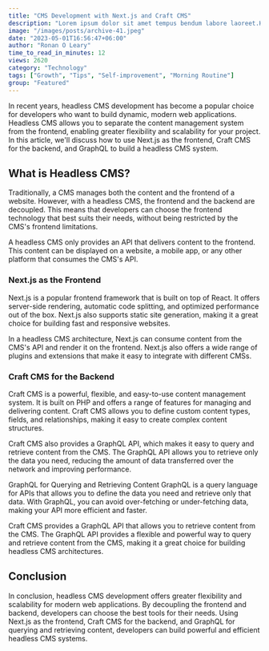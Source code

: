 ```yaml
---
title: "CMS Development with Next.js and Craft CMS"
description: "Lorem ipsum dolor sit amet tempus bendum labore laoreet.Hendrerit lobortis a leo curabitur faucibus sapien ullamcorper do labore odio."
image: "/images/posts/archive-41.jpeg"
date: "2023-05-01T16:56:47+06:00"
author: "Ronan O Leary"
time_to_read_in_minutes: 12
views: 2620
category: "Technology"
tags: ["Growth", "Tips", "Self-improvement", "Morning Routine"]
group: "Featured"
---
```


In recent years, headless CMS development has become a popular choice for developers who want to build dynamic, modern web applications. Headless CMS allows you to separate the content management system from the frontend, enabling greater flexibility and scalability for your project. In this article, we'll discuss how to use Next.js as the frontend, Craft CMS for the backend, and GraphQL to build a headless CMS system.

## What is Headless CMS?
Traditionally, a CMS manages both the content and the frontend of a website. However, with a headless CMS, the frontend and the backend are decoupled. This means that developers can choose the frontend technology that best suits their needs, without being restricted by the CMS's frontend limitations.

A headless CMS only provides an API that delivers content to the frontend. This content can be displayed on a website, a mobile app, or any other platform that consumes the CMS's API.

### Next.js as the Frontend
Next.js is a popular frontend framework that is built on top of React. It offers server-side rendering, automatic code splitting, and optimized performance out of the box. Next.js also supports static site generation, making it a great choice for building fast and responsive websites.

In a headless CMS architecture, Next.js can consume content from the CMS's API and render it on the frontend. Next.js also offers a wide range of plugins and extensions that make it easy to integrate with different CMSs.

### Craft CMS for the Backend
Craft CMS is a powerful, flexible, and easy-to-use content management system. It is built on PHP and offers a range of features for managing and delivering content. Craft CMS allows you to define custom content types, fields, and relationships, making it easy to create complex content structures.

Craft CMS also provides a GraphQL API, which makes it easy to query and retrieve content from the CMS. The GraphQL API allows you to retrieve only the data you need, reducing the amount of data transferred over the network and improving performance.

GraphQL for Querying and Retrieving Content
GraphQL is a query language for APIs that allows you to define the data you need and retrieve only that data. With GraphQL, you can avoid over-fetching or under-fetching data, making your API more efficient and faster.

Craft CMS provides a GraphQL API that allows you to retrieve content from the CMS. The GraphQL API provides a flexible and powerful way to query and retrieve content from the CMS, making it a great choice for building headless CMS architectures.

## Conclusion
In conclusion, headless CMS development offers greater flexibility and scalability for modern web applications. By decoupling the frontend and backend, developers can choose the best tools for their needs. Using Next.js as the frontend, Craft CMS for the backend, and GraphQL for querying and retrieving content, developers can build powerful and efficient headless CMS systems.